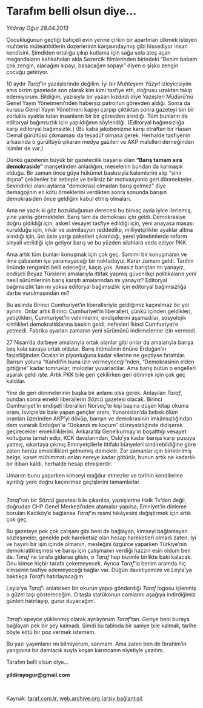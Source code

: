 # Tarafım belli olsun diye...

*Yıldıray Oğur 28.04.2013*

<div class="yazi"><p>Çocukluğunun geçtiği bahçeli evin yerine çirkin bir apartman dikmek isteyen muhteris müteahhitlerin dozerlerinin karşısındaymış gibi hissediyor insan kendisini. Şimdiden ortalığa çıkıp kutlama için sağa sola ateş açan magandaların kahkahaları akla Sezercik filmlerinden birindeki “Benim babam çok zengin, alacağım sıpayı, basacağım sopayı” diyen o şişko zengin çocuğu getiriyor. </p>
<p>10 aydır <i>Taraf</i>’ın yazıişlerinde değilim. İyi bir <i>Muhteşem Yüzyıl</i> izleyicisiyim ama bizim gazetede son olarak kim kimi tasfiye etti, doğrusu uzaktan takip edemiyorum. Bildiğim, yazısıyla bir yazarı kızdırdı diye Yazıişleri Müdürü’nü Genel Yayın Yönetmeni’nden habersiz patronun görevden aldığı. Sonra da kurucu Genel Yayın Yönetmeni kapıyı çarpıp çıktıktan sonra gazeteyi bin bir zorlukla ayakta tutan insanların bir bir görevden alındığı. Tüm bunların da editoryal bağımsızlık için yapıldığının söylendiği. (Editoryal bağımsızlığa karşı editoryal bağımsızlık.) (Bu kaba jakobenizme karşı etraftan bir Hasan Cemal gürültüsü çıkmaması da tesadüf olmasa gerek. Herhalde tasfiyenin arkasında o gürültüyü çıkaran medya gazileri ve AKP malulleri derneğinden isimler de var.)</p>
<p>Dünkü gazetenin büyük bir gazetecilik başarısı olan <b>“Barış tamam sıra demokraside”</b> manşetinden anladığım, meselenin bundan da karmaşık olduğu. Bir zaman önce güya hükümet baskısıyla kalemlerini alıp “sinir dışına” çekilenler bir sebeple ve belirsiz bir motivasyonla geri dönmekteler. Sevindirici olanı aylarca “demokrasi olmadan barış gelmez” diye demagojinin en kötü örneklerini verdikten sonra sonunda barışın demokrasiden önce geldiğini kabul etmiş olmaları. </p>
<p>Ama ne yazık ki göz bozukluğunun derecesi bu birkaç ayda iyice ilerlemiş, yine yanlış görmekteler. Barış tam da demokrasi için geldi. Demokrasiye doğru gidildiği için, askerî vesayet tasfiye edildiği için, yeni anayasa masası kurulduğu için, inkâr ve asimilasyon reddedilip, milliyetçilikler ayaklar altına alındığı için, üst üste yargı paketleri çıkarıldığı, yerel yönetimlerde reform sinyali verildiği için geliyor barış ve bu yüzden silahlara veda ediyor PKK.</p>
<p>Ama artık tüm bunları konuşmak için çok geç. Samimi bir konuşmanın ve ikna çabasının işe yaramayacağı bir noktadayız. Karar zamanı geldi. Tarihin önünde rengimizi belli edeceğiz, kaçış yok. Amasız barıştan mı yanayız, endişeli Beyaz Türklerin amalarıyla ittifak yapmış güvenlikçi politikaların yeni nesil sürümlerinin barış karşıtı amalarından mı yanayız? Editoryal bağımsızlık’tan mı yoksa editoryal bağımsızlık için editoryal bağımsızlığa darbe vurulmasından mı? </p>
<p>Bu aslında Birinci Cumhuriyet’in liberalleriyle geldiğimiz kaçınılmaz bir yol ayrımı. Onlar artık Birinci Cumhuriyet’in liberalleri, çünkü içinden geldikleri, yetiştikleri, Cumhuriyet’in vehimlerini, endişelerini aşamadılar, sosyolojik kimlikleri demokratlıklarına baskın geldi, nefesleri İkinci Cumhuriyet’e yetmedi. Fabrika ayarları zamanın yeni sürümünü indirmelerine izin vermedi. </p>
<p>27 Nisan’da darbeye amalarıyla ortak olanlar gibi onlar da amalarıyla barışa beş kala savaşa ortak oldular. Barış ihtimalinin önüne Erdoğan’ın faşistliğinden Öcalan’ın piyonluğuna kadar ellerine ne geçtiyse fırlattılar. Barışın yoluna “Kandil’in buna izin vermeyeceği”nden, “Demokrasinin elden gittiğine” kadar tomruklar, molozlar yuvarladılar. Ama barış bütün o engelleri aşarak geldi işte. Artık PKK bile geri çekilirken geri dönmek için çok geç kaldılar.</p>
<p>Yine de geri dönmelerinin başka bir anlamı olsa gerek. Anlaşılan <i>Taraf</i>, bundan sonra emekli liberallerin <i>Sözcü</i> gazetesi olacak. Birinci Cumhuriyet’in endişeli liberalleri Norveç’te kişi başına düşen kitap okuma oranı, İsviçre’de bale yapan gençler oranı, Yunanistan’da bebek ölüm oranları üzerinden AKP’yi dövüp, barışın ve demokrasinin imkânsızlığından dem vurarak Erdoğan’la “Dokandı mı koçum” düzeysizliğinde didişerek geçirecekler emekliliklerini. Ankara’da Genelkurmay’ın boşalttığı vesayet koltuğuna tamah edip, KCK davalarından, Oslo’ya kadar barışa karşı pusuya yatmış, ıskartaya çıkmış Emniyetçilerle ittifakı bünyeleri sindirebildiğine göre zaten henüz emeklilikleri gelmemiş demektir. Zor zamanlar için biriktirilmiş belge, kaset mühimmatı onları nereye kadar götürür, bunun artık ne kadarlık bir itibarı kaldı, herhalde hesap etmişlerdir.</p>
<p>Umarım bunu yaparken kimseyi mağdur etmezler ve tarihin kendilerine ayırdığı yere doğru kaçınılmaz geçişlerini tamamlarlar.</p>
<p><i><br/>Taraf</i>’tan bir <i>Sözcü</i> gazetesi bile çıkarılsa, yazıişlerine Halk Tv’den değil, doğrudan CHP Genel Merkezi’nden atamalar yapılsa, Emniyet’in dinleme boruları Kadıköy’e bağlansa <i>Taraf</i>’ın resmî hikâyesini değiştirmek için artık çok geç. </p>
<p>Bu gazeteye pek çok çalışanı gibi beni de bağlayan, kimseyi bağlamayan sözleşmeler, genelde pek hareketsiz olan hesap hareketleri olmadı zaten. İyi ve hayırlı bir işin içinde olmanın, mesleğini özgürce yaparken Türkiye’nin demokratikleşmesi ve barışı için çalışmanın verdiği hazzın esiri oldum ben de. <i>Taraf</i> ne tarafa giderse gitsin, o <i>Taraf</i> hep bizimle birlikte baki kalacak. Onu kimse hiçbir tarafa çekemeyecek. Ayrıca <i>Taraf</i>’la benim aramda hiç kimsenin tasfiye edemeyeceği bağlar var. Düğün davetiyemize ve Leyla’ya baktıkça <i>Taraf</i>’ı hatırlayacağım. </p>
<p>Leyla’ya <i>Taraf</i>’ı anlatırken bir okurun yapıp gönderdiği <i>Taraf</i> logosu işlenmiş o güzel taşı göstereceğim. O taşla statükonun camlarını aşağıya indirdiğimiz günleri hatırlayıp, gurur duyacağım. </p>
<p><i><br/>Taraf</i>’ı epeyce yüklenmiş olarak ayrılıyorum <i>Taraf</i>’tan. Geriye beni buraya bağlayan pek bir şey kalmadı. Şimdi bu tabloda bir saniye bile kalmak, tarihe böyle kötü bir poz vermek istemem.</p>
<p>Bu yazı yayımlanır mı bilmiyorum, sanmam. Ama zaten ben de İbrahim’in yangınına bir damlacık suyla koşan karıncanın niyetiyle yazdım.</p>
<p>Tarafım belli olsun diye...<br/><br/><b>yildirayogur@gmail.com</b></p>
<p> </p>
</div>

Kaynak: [taraf.com.tr](http://www.taraf.com.tr/yildiray-ogur/makale-tarafim-belli-olsun-diye.htm), [web.archive.org (arşiv bağlantısı)](http://web.archive.org/web/20131107121328/http://www.taraf.com.tr/yildiray-ogur/makale-tarafim-belli-olsun-diye.htm)
